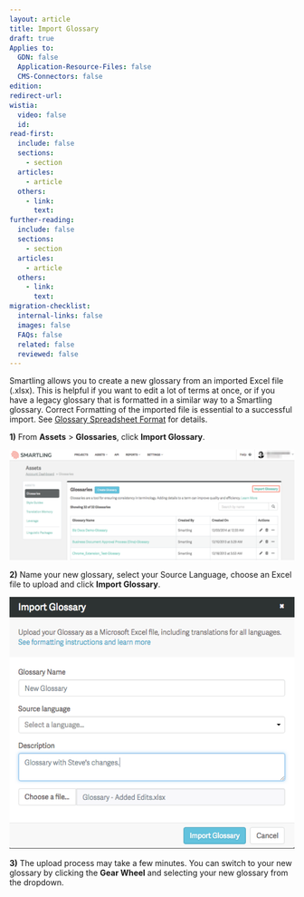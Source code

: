 ```yaml
---
layout: article
title: Import Glossary
draft: true
Applies to:
  GDN: false
  Application-Resource-Files: false
  CMS-Connectors: false
edition:
redirect-url:
wistia:
  video: false
  id:
read-first:
  include: false
  sections:
    - section
  articles:
    - article
  others:
    - link:
      text:
further-reading:
  include: false
  sections:
    - section
  articles:
    - article
  others:
    - link:
      text:
migration-checklist:
  internal-links: false
  images: false
  FAQs: false
  related: false
  reviewed: false
---
```



Smartling allows you to create a new glossary from an imported Excel file (.xlsx). This is helpful if you want to edit a lot of terms at once, or if you have a legacy glossary that is formatted in a similar way to a Smartling glossary. Correct Formatting of the imported file is essential to a successful import. See [Glossary Spreadsheet Format]() for details.

**1)** From **Assets** &gt; **Glossaries**, click **Import Glossary**.

![](/uploads/versions/smartling___linguistic_assets-19---x----1254-486x---.png)

**2)** Name your new glossary, select your Source Language, choose an Excel file to upload and click **Import Glossary**.

![medium](/uploads/versions/smartling___glossary---x----575-506x---.png)

**3)** The upload process may take a few minutes. You can switch to your new glossary by clicking the **Gear Wheel** and selecting your new glossary from the dropdown.